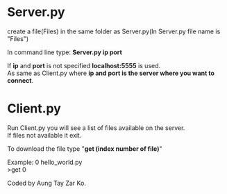 # Server.py
create a file(Files) in the same folder as Server.py(In Server.py file name is "Files")

In command line type: **Server.py ip port**

If **ip** and **port** is not specified **localhost:5555** is used.  
As same as Client.py where **ip and port is the server where you want to connect**.

# Client.py
Run Client.py you will see a list of files available on the server.  
If files not available it exit.

To download the file type "**get (index number of file)**" 

Example:
  0 hello_world.py  
\>get 0

Coded by Aung Tay Zar Ko.
